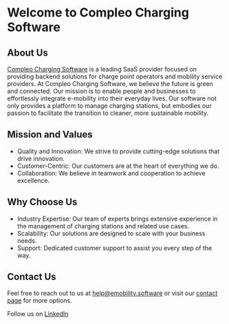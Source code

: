 # Welcome to Compleo Charging Software

## About Us
[Compleo Charging Software](https://emobility.software) is a leading SaaS provider focused on providing backend solutions for charge point operators and mobility service providers. At Compleo Charging Software, we believe the future is green and connected. Our mission is to enable people and businesses to effortlessly integrate e-mobility into their everyday lives. Our software not only provides a platform to manage charging stations, but embodies our passion to facilitate the transition to cleaner, more sustainable mobility.

## Mission and Values  
- Quality and Innovation: We strive to provide cutting-edge solutions that drive innovation. 
- Customer-Centric: Our customers are at the heart of everything we do. 
- Collaboration: We believe in teamwork and cooperation to achieve excellence. 

## Why Choose Us  
- Industry Expertise: Our team of experts brings extensive experience in the management of charging stations and related use cases. 
- Scalability: Our solutions are designed to scale with your business needs. 
- Support: Dedicated customer support to assist you every step of the way. 

## Contact Us
Feel free to reach out to us at [help@emobility.software](mailto:help@emobility.software) or visit our [contact page](https://emobility.software) for more options.

Follow us on [LinkedIn](https://linkedin.com/company/compleo-charging-software)
